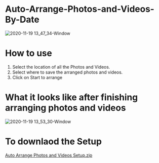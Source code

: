 # Auto-Arrange-Photos-and-Videos-By-Date

![2020-11-19 13_47_34-Window](https://user-images.githubusercontent.com/35446857/99662396-d6e3fe80-2a6d-11eb-9e71-c4858751cb5e.png)

# How to use
  
   1. Select the location of all the Photos and Videos.
   2. Select where to save the arranged photos and videos.
   3. Click on Start to arrange

# What it looks like after finishing arranging photos and videos

![2020-11-19 13_53_30-Window](https://user-images.githubusercontent.com/35446857/99662998-a6e92b00-2a6e-11eb-8618-6c48144fa582.png)


# To downlaod the Setup  
[Auto Arrange Photos and Videos Setup.zip](https://github.com/kosta5120/Auto-Arrange-Photos-and-Videos-By-Date/files/5566564/Auto.Arrange.Photos.and.Videos.Setup.zip)

